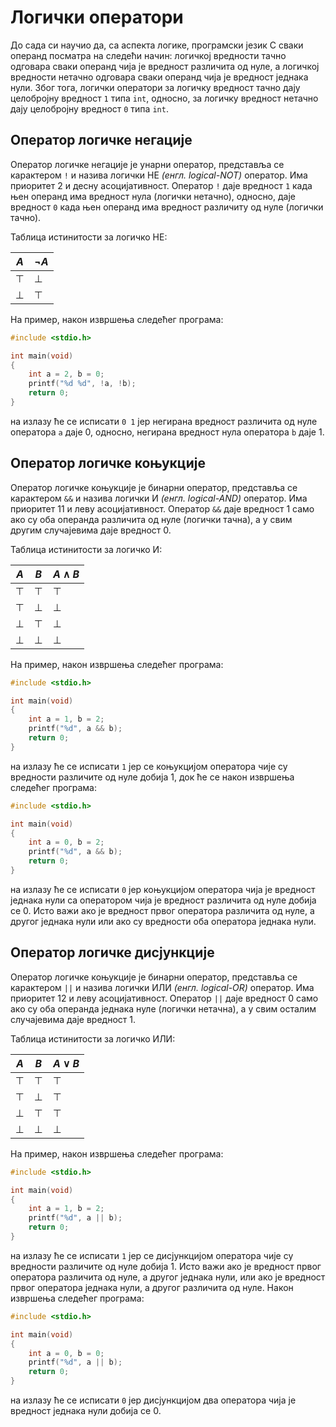 # Логички оператори

До сада си научио да, са аспекта логике, програмски језик C сваки операнд
посматра на следећи начин: логичкој вредности тачно одговара сваки операнд чија
је вредност различита од нуле, а логичкој вредности нетачно одговара сваки
операнд чија је вредност једнака нули. Због тога, логички оператори за логичку
вредност тачно дају целобројну вредност `1` типа `int`, односно, за логичку
вредност нетачно дају целобројну вредност `0` типа `int`.

## Оператор логичке негације

Оператор логичке негације је унарни оператор, представља се карактером `!` и
назива логички НЕ *(енгл. logical-NOT)* оператор. Има приоритет 2 и десну
асоцијативност. Оператор `!` даје вредност `1` када њен операнд има вредност
нула (логички нетачно), односно, даје вредност `0` када њен операнд има
вредност различиту од нуле (логички тачно).

Таблица истинитости за логичко НЕ:

| $A$    | $\neg A$ |
|--------|----------|
| $\top$ | $\bot$   |
| $\bot$ | $\top$   |

На пример, након извршења следећег програма:

```c
#include <stdio.h>

int main(void)
{
    int a = 2, b = 0;
    printf("%d %d", !a, !b);
    return 0;
}
```

на излазу ће се исписати `0 1` јер негирана вредност различита од нуле
оператора `a` даје $0$, односно, негирана вредност нула оператора `b` даје $1$.

## Оператор логичке коњукције

Оператор логичке коњукције је бинарни оператор, представља се карактером `&&` и
назива логички И *(енгл. logical-AND)* оператор. Има приоритет 11 и леву
асоцијативност. Оператор `&&` даје вредност $1$ само ако су оба операнда
различита од нуле (логички тачна), а у свим другим случајевима даје вредност
$0$.

Таблица истинитости за логичко И:

| $A$    |$B$     | $A \land B$ |
|--------|--------|-------------|
| $\top$ | $\top$ | $\top$      |
| $\top$ | $\bot$ | $\bot$      |
| $\bot$ | $\top$ | $\bot$      |
| $\bot$ | $\bot$ | $\bot$      |

На пример, након извршења следећег програма:

```c
#include <stdio.h>

int main(void)
{
    int a = 1, b = 2;
    printf("%d", a && b);
    return 0;
}
```

на излазу ће се исписати `1` јер се коњукцијом оператора чије су вредности
различите од нуле добија $1$, док ће се након извршења следећег програма:

```c
#include <stdio.h>

int main(void)
{
    int a = 0, b = 2;
    printf("%d", a && b);
    return 0;
}
```

на излазу ће се исписати `0` јер коњукцијом оператора чија је вредност једнака
нули са оператором чија је вредност различита од нуле добија се $0$. Исто важи
ако је вредност првог оператора различита од нуле, а другог једнака нули или
ако су вредности оба оператора једнака нули.

## Оператор логичке дисјункције

Оператор логичке коњукције је бинарни оператор, представља се карактером `||` и
назива логички ИЛИ *(енгл. logical-OR)* оператор. Има приоритет 12 и леву
асоцијативност. Оператор `||` даје вредност $0$ само ако су оба операнда
једнака нуле (логички нетачна), а у свим осталим случајевима даје вредност
$1$.

Таблица истинитости за логичко ИЛИ:

| $A$    |$B$     | $A \lor B$ |
|--------|--------|------------|
| $\top$ | $\top$ | $\top$     |
| $\top$ | $\bot$ | $\top$     |
| $\bot$ | $\top$ | $\top$     |
| $\bot$ | $\bot$ | $\bot$     |

На пример, након извршења следећег програма:

```c
#include <stdio.h>

int main(void)
{
    int a = 1, b = 2;
    printf("%d", a || b);
    return 0;
}
```

на излазу ће се исписати `1` јер се дисјункцијом оператора чије су вредности
различите од нуле добија $1$. Исто важи ако је вредност првог оператора
различита од нуле, а другог једнака нули, или ако је вредност првог оператора
једнака нули, а другог различита од нуле. Након извршења следећег програма:

```c
#include <stdio.h>

int main(void)
{
    int a = 0, b = 0;
    printf("%d", a || b);
    return 0;
}
```

на излазу ће се исписати `0` јер дисјункцијом два оператора чија је вредност
једнака нули добија се $0$.
